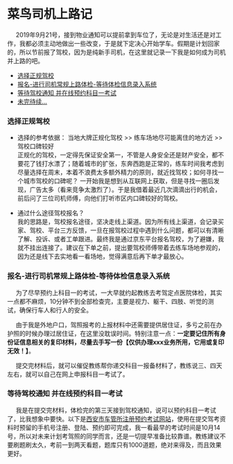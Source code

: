 # 菜鸟司机上路记

&nbsp;&nbsp;&nbsp;&nbsp; 2019年9月21号，接到物业通知可以提前拿到车位了，无论是对生活还是对工作，我都必须主动地做出一些改变，于是就下定决心开始学车。假期是计划回家的，所以节前报了驾校，因为是纯新手司机，在这里就记录一下我是如何成为司机并上路的吧。

+ [选择正规驾校]()  
+ [报名-进行司机常规上路体检-等待体检信息录入系统]()  
+ [等待驾校通知 并在线预约科目一考试]()  
+ [未完待续...]()  


### 选择正规驾校  
  - 选择的参考依据： 当地大牌正规化驾校 >> 练车场地尽可能离住的地方近 >> 驾校口碑较好  
    正规化的驾校，一定得先保证安全第一，不管是人身安全还是财产安全，都不要花了钱打水漂了；随着城市的扩张，东奔西跑是正常的，练车时间我考虑到尽量选择在周末，本着不浪费太多额外精力的原则，就近找驾校；如何寻找一个城市驾校的口碑呢？ 一开始我是想到从互联网上获取，但是寻找一圈后发现，广告太多（看来竞争太激烈了）。于是我借着最近几次滴滴出行的机会，前后问了三位司机师傅，向他们打听市区内口碑较好的驾校。

  - 通过什么途径驾校报名？  
    我的思路是，驾校报名途径，坚决走线上渠道。因为所有线上渠道，会记录买家、驾校、平台三方反馈，一旦在报驾校过程中遇到什么问题，都可以有清晰了解、投诉、或者工单跟进。最终我是通过京东平台报名驾校，为了避嫌，我就不挂出连接了。建议在下单之前，提出要驾校师傅带着去练车场地参观的，因为还是线下去实地看一看场地，觉得满意后再下单才最放心。


### 报名-进行司机常规上路体检-等待体检信息录入系统  
&nbsp;&nbsp;&nbsp;&nbsp; 为了尽早预约上科目一的考试，一大早就约起教练去考驾定点医院体检，其实一点都不麻烦，10分钟不到全部检查完，主要是视力、躯干、四肢、听觉的测试，确保行车人和行人的安全。

&nbsp;&nbsp;&nbsp;&nbsp; 由于我是外地户口，驾照报考的上报材料中还需要提供居住证，多亏之前在办护照的时候办理过居住证，在这里没耽误时间。特别注意一点：<b>一定要记住所有身份证信息相关的复印材料，尽量去手写一份【仅供办理xxx业务所用，它用或复印无效！】</b>。

&nbsp;&nbsp;&nbsp;&nbsp; 提交完材料后，就可以催促教练帮你递交科目一报备材料了，教练说三、四天左右，就可以自己在网上申报科目一考试了。


### 等待驾校通知 并在线预约科目一考试  
&nbsp;&nbsp;&nbsp;&nbsp; 我是在提交完材料，体检完的第三天接到驾校通知，说可以预约科目一考试了，比我想象中要快。以下是[西安市车管所注册预约考试网站](https://sn.122.gov.cn)，使用在提交驾考资料时预留的手机号注册、登陆、预约即可完成，我一看最早的考试时间是10月14号，所以对未来计划考驾照的同学而言，还是一切提早准备比较靠谱。教练建议不要刷题刷太久，考前一到两天看题，题库只有1000道题，绝对来得及，而且效果更好。


